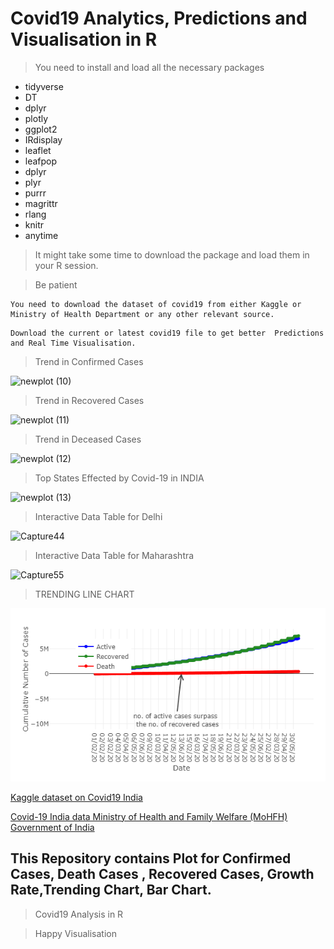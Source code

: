 # Covid19 Analytics, Predictions and Visualisation in R
>You need to install and load all the necessary packages

* tidyverse
* DT
* dplyr
* plotly
* ggplot2
* IRdisplay
* leaflet
* leafpop
* dplyr
* plyr
* purrr
* magrittr
* rlang
* knitr
* anytime

> It might take some time to download the package and load them in your R session.

> Be patient

```
You need to download the dataset of covid19 from either Kaggle or Ministry of Health Department or any other relevant source.
```
```
Download the current or latest covid19 file to get better  Predictions and Real Time Visualisation.
```
> Trend in Confirmed Cases

![newplot (10)](https://user-images.githubusercontent.com/30586187/88217196-cec0b180-cc7b-11ea-865e-e0867d4d5ee3.png)

> Trend in Recovered Cases

![newplot (11)](https://user-images.githubusercontent.com/30586187/88217193-cd8f8480-cc7b-11ea-98ad-58b1b8f42ae4.png)

> Trend in Deceased Cases

![newplot (12)](https://user-images.githubusercontent.com/30586187/88217190-cc5e5780-cc7b-11ea-9d31-961f630e1d29.png)

> Top States Effected by Covid-19 in INDIA

![newplot (13)](https://user-images.githubusercontent.com/30586187/88217181-ca949400-cc7b-11ea-960c-99a194c18952.png)

> Interactive Data Table for Delhi

![Capture44](https://user-images.githubusercontent.com/30586187/88217180-c9636700-cc7b-11ea-9662-492ca5c70203.PNG)

> Interactive Data Table for Maharashtra

![Capture55](https://user-images.githubusercontent.com/30586187/88217172-c5cfe000-cc7b-11ea-802f-28ea749ec5d1.PNG)

> TRENDING LINE CHART

![Trend Line Chart](https://github.com/amber5634/Covid19/blob/master/Trend%20Line.png)

[Kaggle dataset on Covid19 India](https://www.kaggle.com/sudalairajkumar/covid19-in-india)

[Covid-19 India data  Ministry of Health and Family Welfare (MoHFH) Government of India](https://www.mohfw.gov.in/ )

## This Repository contains Plot for Confirmed Cases, Death Cases , Recovered Cases, Growth Rate,Trending Chart, Bar Chart.

> Covid19 Analysis in R

> Happy Visualisation
